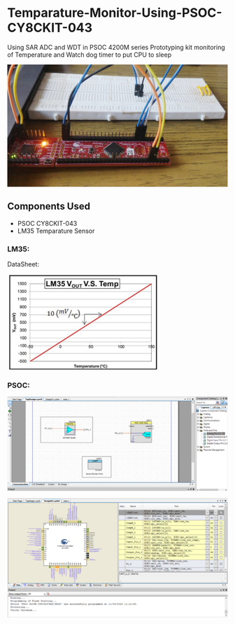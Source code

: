 # Temparature-Monitor-Using-PSOC-CY8CKIT-043
Using SAR ADC and WDT in PSOC 4200M series Prototyping kit monitoring of Temperature and Watch dog timer to put CPU to sleep

![](https://github.com/anoopcc99/Temparature-Monitor-Using-PSOC-CY8CKIT-043/blob/main/images/1604468252809.jpg)

## Components Used
* PSOC CY8CKIT-043
* LM35 Temparature Sensor

### LM35:
DataSheet:

![](https://github.com/anoopcc99/Temparature-Monitor-Using-PSOC-CY8CKIT-043/blob/main/images/ice_screenshot_20200928-165630.png)

### PSOC:

![](https://github.com/anoopcc99/Temparature-Monitor-Using-PSOC-CY8CKIT-043/blob/main/images/ice_screenshot_20201104-111800.png)

![](https://github.com/anoopcc99/Temparature-Monitor-Using-PSOC-CY8CKIT-043/blob/main/images/ice_screenshot_20201104-111353.png)
